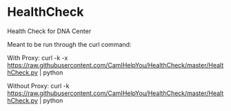 # HealthCheck
Health Check for DNA Center



Meant to be run through the curl command:

With Proxy:
curl -k -x <ProxyServer> https://raw.githubusercontent.com/CamIHelpYou/HealthCheck/master/HealthCheck.py | python

Without Proxy:
curl -k https://raw.githubusercontent.com/CamIHelpYou/HealthCheck/master/HealthCheck.py | python
